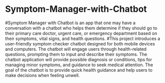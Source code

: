 # Symptom-Manager-with-Chatbot
#Symptom Manager with Chatbot is an app that one may have a conversation with a chatbot who helps them determine if they should go to their primary care doctor, urgent care, or emergency department based on their symptoms, vital signs, and health questions.
#This project introduces a user-friendly symptom checker chatbot designed for both mobile devices and computers.  The chatbot will engage users through health-related questions, prompting them to input and describe their symptoms.  The chatbot application will provide possible diagnosis or conditions, tips for managing minor symptoms, and guidance to seek medical attention.  The goal of the chatbot is to provide quick health guidance and help users to make decisions when feeling unwell.
